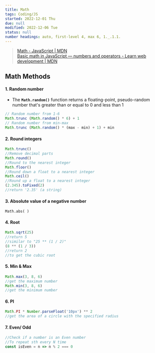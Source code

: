 ```yaml
---
title: Math
tags: Coding/JS
started: 2022-12-01 Thu
due: null
modified: 2022-12-06 Tue
status: null
number headings: auto, first-level 4, max 6, 1._.1.1.
---
```

>[Math - JavaScript | MDN](https://developer.mozilla.org/en-US/docs/Web/JavaScript/Reference/Global_Objects/Math)  
>[Basic math in JavaScript — numbers and operators - Learn web development | MDN](https://developer.mozilla.org/en-US/docs/Learn/JavaScript/First_steps/Math)
## Math Methods
#### 1. Random number
- The **`Math.random()`** function returns a floating-point, pseudo-random number that's greater than or equal to 0 and less than 1

```js
// Random number from 1-6
Math.trunc (Math.random() * 6) + 1
// Random number from min-max
Math.trunc (Math.random() * (max - min) + 1) + min
```

#### 2. Round integers

```js
Math.trunc()
//Remove decimal parts
Math.round()
//Round to the nearest integer
Math.floor()
//Round down a float to a nearest integer
Math.ceil()
//Round up a float to a nearest integer 
(2.345).toFixed(2)
//return '2.35' (a string)
```

#### 3. Absolute value of a negative number

```JS
Math.abs( )
```

#### 4. Root

```js
Math.sqrt(25)
//return 5
//similar to "25 ** (1 / 2)"
(8 ** (1 / 3))
//return 2
//to get the cubic root
```

#### 5. Min & Max

```js
Math.max(3, 8, 6)
//get the maximum number
Math.min(3, 8, 6)
//get the minimum number
```

#### 6. PI

```js
Math.PI * Number.parseFloat('10px') ** 2
//get the area of a circle with the specified radius
```

#### 7. Even/ Odd

```js
//Check if a number is an Even number
//To repeat sth every N time
const isEven = n => n % 2 === 0
```